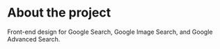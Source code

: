 # About the project

Front-end design for Google Search, Google Image Search, and Google Advanced Search.